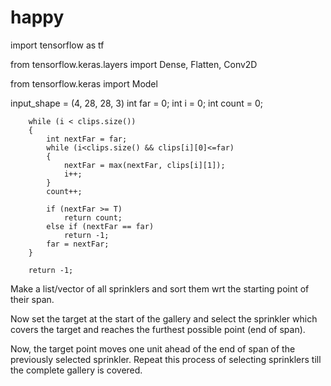# happy

import tensorflow as tf

from tensorflow.keras.layers import Dense, Flatten, Conv2D

from tensorflow.keras import Model

input_shape = (4, 28, 28, 3)
int far = 0;
        int i = 0;
        int count = 0;
                
        while (i < clips.size())
        {            
            int nextFar = far;
            while (i<clips.size() && clips[i][0]<=far)
            {
                nextFar = max(nextFar, clips[i][1]);
                i++;
            }
            count++;

            if (nextFar >= T)
                return count;
            else if (nextFar == far)
                return -1;                            
            far = nextFar;
        }        

        return -1;
Make a list/vector of all sprinklers and sort them wrt the starting point of their span.

Now set the target at the start of the gallery and select the sprinkler which covers the target and reaches the furthest possible point (end of span).

Now, the target point moves one unit ahead of the end of span of the previously selected sprinkler. Repeat this process of selecting sprinklers till the complete gallery is covered.
